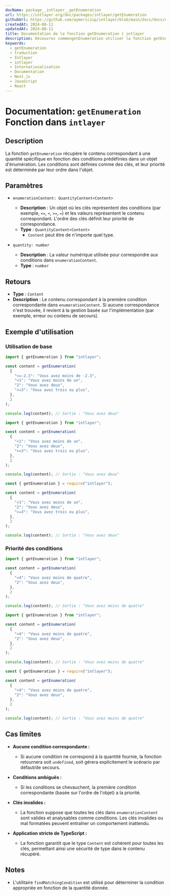 ```yaml
---
docName: package__intlayer__getEnumeration
url: https://intlayer.org/doc/packages/intlayer/getEnumeration
githubUrl: https://github.com/aymericzip/intlayer/blob/main/docs/docs/en/packages/intlayer/getEnumeration.md
createdAt: 2024-08-11
updatedAt: 2024-08-11
title: Documentation de la fonction getEnumeration | intlayer
description: Découvrez commengetEnumeration utiliser la fonction getEnumeration pour le package intlayer
keywords:
  - getEnumeration
  - traduction
  - Intlayer
  - intlayer
  - Internationalisation
  - Documentation
  - Next.js
  - JavaScript
  - React
---
```


# Documentation: `getEnumeration` Fonction dans `intlayer`

## Description

La fonction `getEnumeration` récupère le contenu correspondant à une quantité spécifique en fonction des conditions prédéfinies dans un objet d'énumération. Les conditions sont définies comme des clés, et leur priorité est déterminée par leur ordre dans l'objet.

## Paramètres

- `enumerationContent: QuantityContent<Content>`

  - **Description** : Un objet où les clés représentent des conditions (par exemple, `<=`, `<`, `>=`, `=`) et les valeurs représentent le contenu correspondant. L'ordre des clés définit leur priorité de correspondance.
  - **Type** : `QuantityContent<Content>`
    - `Content` peut être de n'importe quel type.

- `quantity: number`

  - **Description** : La valeur numérique utilisée pour correspondre aux conditions dans `enumerationContent`.
  - **Type** : `number`

## Retours

- **Type** : `Content`
- **Description** : Le contenu correspondant à la première condition correspondante dans `enumerationContent`. Si aucune correspondance n'est trouvée, il revient à la gestion basée sur l'implémentation (par exemple, erreur ou contenu de secours).

## Exemple d'utilisation

### Utilisation de base

```typescript codeFormat="typescript"
import { getEnumeration } from "intlayer";

const content = getEnumeration(
  {
    "<=-2.3": "Vous avez moins de -2.3",
    "<1": "Vous avez moins de un",
    "2": "Vous avez deux",
    ">=3": "Vous avez trois ou plus",
  },
  2
);

console.log(content); // Sortie : "Vous avez deux"
```

```javascript codeFormat="esm"
import { getEnumeration } from "intlayer";

const content = getEnumeration(
  {
    "<1": "Vous avez moins de un",
    "2": "Vous avez deux",
    ">=3": "Vous avez trois ou plus",
  },
  2
);

console.log(content); // Sortie : "Vous avez deux"
```

```javascript codeFormat="commonjs"
const { getEnumeration } = require("intlayer");

const content = getEnumeration(
  {
    "<1": "Vous avez moins de un",
    "2": "Vous avez deux",
    ">=3": "Vous avez trois ou plus",
  },
  2
);

console.log(content); // Sortie : "Vous avez deux"
```

### Priorité des conditions

```typescript codeFormat="typescript"
import { getEnumeration } from "intlayer";

const content = getEnumeration(
  {
    "<4": "Vous avez moins de quatre",
    "2": "Vous avez deux",
  },
  2
);

console.log(content); // Sortie : "Vous avez moins de quatre"
```

```javascript codeFormat="esm"
import { getEnumeration } from "intlayer";

const content = getEnumeration(
  {
    "<4": "Vous avez moins de quatre",
    "2": "Vous avez deux",
  },
  2
);

console.log(content); // Sortie : "Vous avez moins de quatre"
```

```javascript codeFormat="commonjs"
const { getEnumeration } = require("intlayer");

const content = getEnumeration(
  {
    "<4": "Vous avez moins de quatre",
    "2": "Vous avez deux",
  },
  2
);

console.log(content); // Sortie : "Vous avez moins de quatre"
```

## Cas limites

- **Aucune condition correspondante :**

  - Si aucune condition ne correspond à la quantité fournie, la fonction retournera soit `undefined`, soit gérera explicitement le scénario par défaut/de secours.

- **Conditions ambiguës :**

  - Si les conditions se chevauchent, la première condition correspondante (basée sur l'ordre de l'objet) a la priorité.

- **Clés invalides :**

  - La fonction suppose que toutes les clés dans `enumerationContent` sont valides et analysables comme conditions. Les clés invalides ou mal formatées peuvent entraîner un comportement inattendu.

- **Application stricte de TypeScript :**
  - La fonction garantit que le type `Content` est cohérent pour toutes les clés, permettant ainsi une sécurité de type dans le contenu récupéré.

## Notes

- L'utilitaire `findMatchingCondition` est utilisé pour déterminer la condition appropriée en fonction de la quantité donnée.
